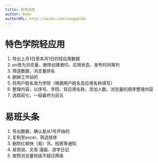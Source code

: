 ```yaml
---
title: 易月动态
author: Duke
authorURL: http://weibo.com/newggbode
---
```


# 特色学院轻应用

1. 导出上月1日至本月1日的轻应用数据
1. pv改为浏览量，删除创建者ID、应用状态、发布时间等列
1. 筛选数据，浏览量排名
1. 删掉工作站的
1. 将用户姓名改为学院（根据用户姓名及应用名称填写）
1. 整理内容，以序号、学院、轻应用名称、添加人数、浏览量的顺序整理内容
1. 选取前七，一般最终为前五

# 易班头条

1. 导出数据，确认是从1号开始的
1. 复制至excel，筛选排序
1. 删除红柳快（易）讯、校医等通知
1. 易周说、文青·漫画、游学日记
1. 按照浏览量校级不超过两条